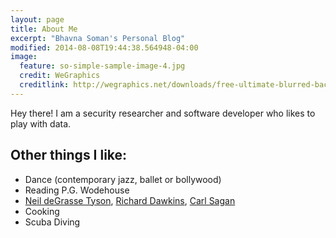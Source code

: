 ```yaml
---
layout: page
title: About Me
excerpt: "Bhavna Soman's Personal Blog"
modified: 2014-08-08T19:44:38.564948-04:00
image:
  feature: so-simple-sample-image-4.jpg
  credit: WeGraphics
  creditlink: http://wegraphics.net/downloads/free-ultimate-blurred-background-pack/
---
```


Hey there! I am a security researcher and software developer who likes to play with data.

## Other things I like:

* Dance (contemporary jazz, ballet or bollywood)
* Reading P.G. Wodehouse
* [Neil deGrasse Tyson](http://en.wikipedia.org/wiki/Neil_deGrasse_Tyson), [Richard Dawkins](http://en.wikipedia.org/wiki/Richard_Dawkins), [Carl Sagan](http://en.wikipedia.org/wiki/Carl_Sagan)
* Cooking
* Scuba Diving

<!---
<a markdown="0" href="{{ site.url }}/theme-setup" class="btn">Install So Simple Theme</a>

[^1]: Example: *domain.com/category-name/post-title*

-->
